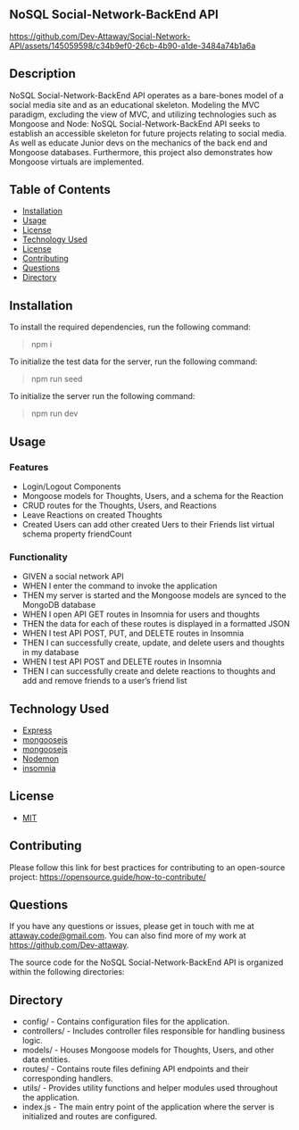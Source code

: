 ## NoSQL Social-Network-BackEnd API

https://github.com/Dev-Attaway/Social-Network-API/assets/145059598/c34b9ef0-26cb-4b90-a1de-3484a74b1a6a

## Description

  NoSQL Social-Network-BackEnd API operates as a bare-bones model of a social media site and as an educational skeleton. Modeling the MVC paradigm, excluding the view of MVC, and utilizing technologies such as
  Mongoose and Node: NoSQL Social-Network-BackEnd API seeks to establish an accessible skeleton for future projects relating to social media. As well as educate Junior devs on the mechanics
  of the back end and Mongoose databases. Furthermore, this project also demonstrates how Mongoose virtuals are implemented.
  
## Table of Contents

* [Installation](#installation)
* [Usage](#usage)
* [License](#license)
* [Technology Used](#technology-used)
* [License](#license)
* [Contributing](#contributing)
* [Questions](#questions)
* [Directory](#directory)

## Installation

  To install the required dependencies, run the following command:
  > npm i
 
  To initialize the test data for the server, run the following command:
  > npm run seed

  To initialize the server run the following command:
  > npm run dev

## Usage

### Features

* Login/Logout Components
* Mongoose models for Thoughts, Users, and a schema for the Reaction
* CRUD routes for the Thoughts, Users, and Reactions
* Leave Reactions on created Thoughts
* Created Users can add other created Uers to their Friends list virtual schema property friendCount

### Functionality
* GIVEN a social network API
* WHEN I enter the command to invoke the application
* THEN my server is started and the Mongoose models are synced to the MongoDB database
* WHEN I open API GET routes in Insomnia for users and thoughts
* THEN the data for each of these routes is displayed in a formatted JSON
* WHEN I test API POST, PUT, and DELETE routes in Insomnia
* THEN I can successfully create, update, and delete users and thoughts in my database
* WHEN I test API POST and DELETE routes in Insomnia
* THEN I can successfully create and delete reactions to thoughts and add and remove friends to a user’s friend list

## Technology Used

* [Express](https://expressjs.com/)
* [mongoosejs](https://mongoosejs.com/)
* [mongoosejs](https://mongoosejs.com/)
* [Nodemon](https://nodemon.io/)
* [insomnia](https://insomnia.rest/)


## License

- [MIT](https://opensource.org/license/mit/)

## Contributing

  Please follow this link for best practices for contributing to an open-source project:
  <https://opensource.guide/how-to-contribute/>

## Questions

 If you have any questions or issues, please get in touch with me at <attaway.code@gmail.com>. You can also find more of my work at <https://github.com/Dev-attaway>.

 The source code for the NoSQL Social-Network-BackEnd API is organized within the following directories:

## Directory
* config/ - Contains configuration files for the application.
* controllers/ - Includes controller files responsible for handling business logic.
* models/ - Houses Mongoose models for Thoughts, Users, and other data entities.
* routes/ - Contains route files defining API endpoints and their corresponding handlers.
* utils/ - Provides utility functions and helper modules used throughout the application.
* index.js - The main entry point of the application where the server is initialized and routes are configured.
